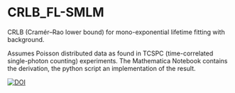 # CRLB_FL-SMLM
CRLB (Cramér–Rao lower bound) for mono-exponential lifetime fitting with background.

Assumes Poisson distributed data as found in TCSPC (time-correlated single-photon counting) experiments.
The Mathematica Notebook contains the derivation, the python script an implementation of the result.

[![DOI](https://zenodo.org/badge/385329563.svg)](https://zenodo.org/badge/latestdoi/385329563)
